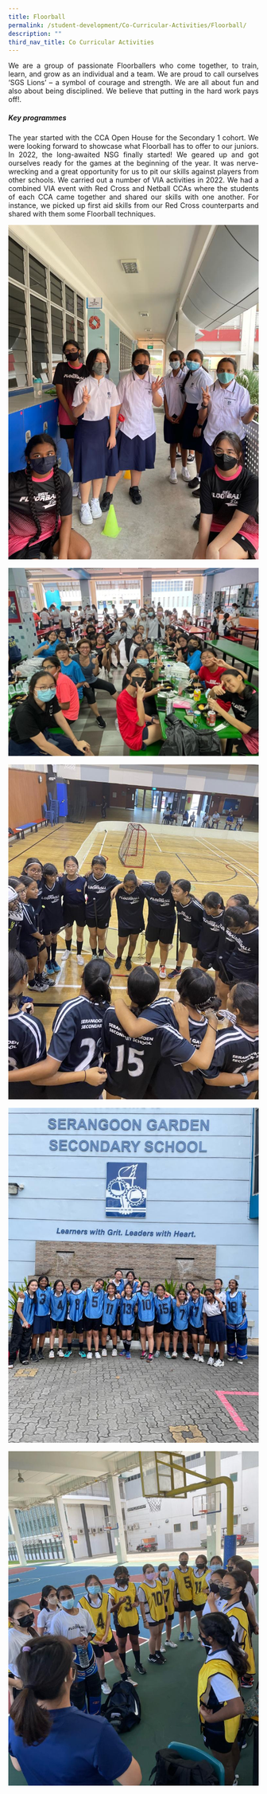 ```yaml
---
title: Floorball
permalink: /student-development/Co-Curricular-Activities/Floorball/
description: ""
third_nav_title: Co Curricular Activities
---
```

<p style="text-align: justify;"> We are a group of passionate Floorballers who come together, to train, learn, and grow as an individual and a team. We are proud to call ourselves ‘SGS Lions’ – a symbol of courage and strength. We are all about fun and also about being disciplined. We believe that putting in the hard work pays off!. </p>

##### **Key programmes**
<p style="text-align: justify;">The year started with the CCA Open House for the Secondary 1 cohort. We were looking forward to showcase what Floorball has to offer to our juniors. In 2022, the long-awaited NSG finally started! We geared up and got ourselves ready for the games at the beginning of the year. It was nerve-wrecking and a great opportunity for us to pit our skills against players from other schools. We carried out a number of VIA activities in 2022. We had a combined VIA event with Red Cross and Netball CCAs where the students of each CCA came together and shared our skills with one another. For instance, we picked up first aid skills from our Red Cross counterparts and shared with them some Floorball techniques. </p>

![](/images/CCA%20Floorball/CCA%20Open%20House%202022_2%20-%20Pong%20Chin-Li.jpeg)

![](/images/CCA%20Floorball/Combine%20CCA%20VIA_2022%20-%20Pong%20Chin-Li.jpeg)

![](/images/CCA%20Floorball/Friendly%20at%20APS%20-%20Pong%20Chin-Li.jpeg)

![](/images/CCA%20Floorball/NSG%20B%20Div%202022_2%20-%20Pong%20Chin-Li.jpeg)

![](/images/CCA%20Floorball/NSG%20C%20Div_2022_1%20-%20Pong%20Chin-Li.jpeg)